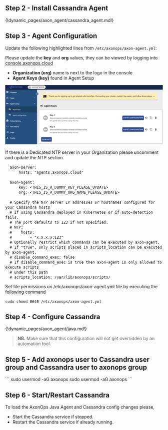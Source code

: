 <h2>Step 2 - Install Cassandra Agent </h2>

{!dynamic_pages/axon_agent/cassandra_agent.md!}

<h2>Step 3 - Agent Configuration </h2>

<p>Update the following highlighted lines from <code>/etc/axonops/axon-agent.yml</code>:</p>
<p>Please update the <strong>key</strong> and <strong>org</strong> values, they can be viewed by logging into <a href="https://console.axonops.cloud" target="_blank">console.axonops.cloud</a></p>
<ul>
<li><strong>Organization (org)</strong> name is next to the logo in the console</li>
<li><strong>Agent Keys (key)</strong> found in Agent Setup</li>
</ul>
<p><img src="/get_started/agent_keys.png" /></p>

If there is a Dedicated NTP server in your Organization please uncomment and update the NTP section. 

```
  axon-server:
      hosts: "agents.axonops.cloud"
  
  axon-agent:
      key: <THIS_IS_A_DUMMY_KEY_PLEASE_UPDATE>
      org: <THIS_IS_A_DUMMY_ORG_NAME_PLEASE_UPDATE>

  # Specify the NTP server IP addresses or hostnames configured for your Cassandra hosts
  # if using Cassandra deployed in Kubernetes or if auto-detection fails.
  # The port defaults to 123 if not specified.
  # NTP:
  #    hosts:
  #        - "x.x.x.x:123"
  # Optionally restrict which commands can be executed by axon-agent.
  # If "true", only scripts placed in scripts_location can be executed by axon-agent.
  # disable_command_exec: false
  # If disable_command_exec is true then axon-agent is only allowed to execute scripts
  # under this path
  # scripts_location: /var/lib/axonops/scripts/
```

Set file permissions on /etc/axonops/axon-agent.yml file by executing the following command

```
sudo chmod 0640 /etc/axonops/axon-agent.yml
```

<h2>Step 4 - Configure Cassandra</h2>

{!dynamic_pages/axon_agent/java.md!}

<blockquote>
<p><strong>NB.</strong> Make sure that this configuration will not get overridden by an automation tool.</p>
</blockquote>

<h2>Step 5 - Add axonops user to Cassandra user group and Cassandra user to axonops group</h2>
```
sudo usermod -aG <your_cassandra_group> axonops
sudo usermod -aG axonops <your_cassandra_user>
```

<h2>Step 6 - Start/Restart Cassandra</h2>

To load the AxonOps Java Agent and Cassandra config changes please,

<ul>
<li>Start the Cassandra service if stopped. </li>
<li>Restart the Cassandra service if already running.</li>
</ul>